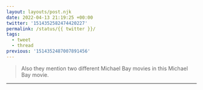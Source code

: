 ```yaml
---
layout: layouts/post.njk
date: 2022-04-13 21:19:25 +00:00
twitter: '1514352582474420227'
permalink: /status/{{ twitter }}/
tags: 
  - tweet
  - thread
previous: '1514352487007891456'
---
```


> Also they mention two different Michael Bay movies in this Michael Bay movie.

---
